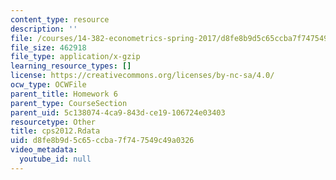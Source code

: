 ```yaml
---
content_type: resource
description: ''
file: /courses/14-382-econometrics-spring-2017/d8fe8b9d5c65ccba7f747549c49a0326_cps2012.Rdata
file_size: 462918
file_type: application/x-gzip
learning_resource_types: []
license: https://creativecommons.org/licenses/by-nc-sa/4.0/
ocw_type: OCWFile
parent_title: Homework 6
parent_type: CourseSection
parent_uid: 5c138074-4ca9-843d-ce19-106724e03403
resourcetype: Other
title: cps2012.Rdata
uid: d8fe8b9d-5c65-ccba-7f74-7549c49a0326
video_metadata:
  youtube_id: null
---
```

